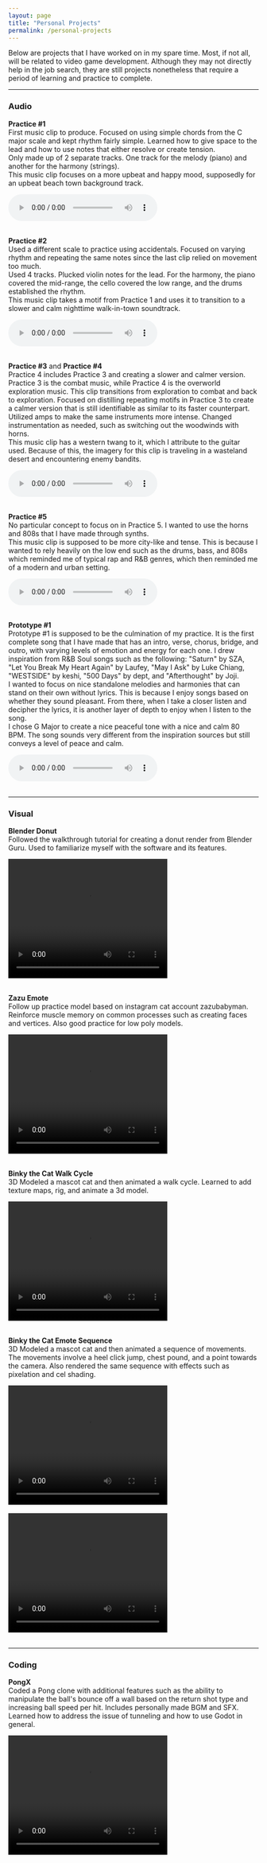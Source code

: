 ```yaml
---
layout: page  
title: "Personal Projects"  
permalink: /personal-projects  
---
```


Below are projects that I have worked on in my spare time. Most, if not all, will be related to video game development. Although they may not directly help in the job search, they are still projects nonetheless that require a period of learning and practice to complete.  

<hr>

### Audio   
   
**Practice #1**  
First music clip to produce. Focused on using simple chords from the C major scale and kept rhythm fairly simple. Learned how to give space to the lead and how to use notes that either resolve or create tension.   
Only made up of 2 separate tracks. One track for the melody (piano) and another for the harmony (strings).  
This music clip focuses on a more upbeat and happy mood, supposedly for an upbeat beach town background track.  

<audio controls>
  <source src="personal-projects-assets/practice-1.mp3" type="audio/mp3">
Your browser does not support the audio element.
</audio><br><br>

**Practice #2**  
Used a different scale to practice using accidentals. Focused on varying rhythm and repeating the same notes since the last clip relied on movement too much.  
Used 4 tracks. Plucked violin notes for the lead. For the harmony, the piano covered the mid-range, the cello covered the low range, and the drums established the rhythm.  
This music clip takes a motif from Practice 1 and uses it to transition to a slower and calm nighttime walk-in-town soundtrack.  

<audio controls>
  <source src="personal-projects-assets/practice-2.mp3" type="audio/mp3">
Your browser does not support the audio element.
</audio><br><br>  

**Practice #3** and **Practice #4**    
Practice 4 includes Practice 3 and creating a slower and calmer version. Practice 3 is the combat music, while Practice 4 is the overworld exploration music. This clip transitions from exploration to combat and back to exploration. Focused on distilling repeating motifs in Practice 3 to create a calmer version that is still identifiable as similar to its faster counterpart. Utilized amps to make the same instruments more intense. Changed instrumentation as needed, such as switching out the woodwinds with horns.   
This music clip has a western twang to it, which I attribute to the guitar used. Because of this, the imagery for this clip is traveling in a wasteland desert and encountering enemy bandits.  

<audio controls>
  <source src="personal-projects-assets/practice-4.mp3" type="audio/mp3">
Your browser does not support the audio element.
</audio><br><br>

**Practice #5**  
No particular concept to focus on in Practice 5. I wanted to use the horns and 808s that I have made through synths.  
This music clip is supposed to be more city-like and tense. This is because I wanted to rely heavily on the low end such as the drums, bass, and 808s which reminded me of typical rap and R&B genres, which then reminded me of a modern and urban setting.

<audio controls>
  <source src="personal-projects-assets/practice-5.mp3" type="audio/mp3">
Your browser does not support the audio element.
</audio><br><br>  

**Prototype #1**  
Prototype #1 is supposed to be the culmination of my practice. It is the first complete song that I have made that has an intro, verse, chorus, bridge, and outro, with varying levels of emotion and energy for each one.  I drew inspiration from R&B Soul songs such as the following: "Saturn" by SZA, "Let You Break My Heart Again" by Laufey, "May I Ask" by Luke Chiang, "WESTSIDE" by keshi, "500 Days" by dept, and "Afterthought" by Joji.  
I wanted to focus on nice standalone melodies and harmonies that can stand on their own without lyrics. This is because I enjoy songs based on whether they sound pleasant. From there, when I take a closer listen and decipher the lyrics, it is another layer of depth to enjoy when I listen to the song.  
I chose G Major to create a nice peaceful tone with a nice and calm 80 BPM. The song sounds very different from the inspiration sources but still conveys a level of peace and calm.

<audio controls>
  <source src="personal-projects-assets/prototype-1.mp3" type="audio/mp3">
Your browser does not support the audio element.
</audio><br><br>  

<hr>

### Visual  
**Blender Donut**  
Followed the walkthrough tutorial for creating a donut render from Blender Guru. Used to familiarize myself with the software and its features.  

<video width="320" height="240" controls>
  <source src="personal-projects-assets/donut.mp4" type="video/mp4">
Your browser does not support the video tag.
</video><br><br>

**Zazu Emote**  
Follow up practice model based on instagram cat account zazubabyman. Reinforce muscle memory on common processes such as creating faces and vertices. Also good practice for low poly models.  

<video width="320" height="240" controls>
  <source src="personal-projects-assets/zazu-emote.mp4" type="video/mp4">
Your browser does not support the video tag.
</video><br><br>

**Binky the Cat Walk Cycle**  
3D Modeled a mascot cat and then animated a walk cycle. Learned to add texture maps, rig, and animate a 3d model. 

<video width="320" height="240" controls>
  <source src="personal-projects-assets/binky-walk.mp4" type="video/mp4">
Your browser does not support the video tag.
</video><br><br>

**Binky the Cat Emote Sequence**  
3D Modeled a mascot cat and then animated a sequence of movements. The movements involve a heel click jump, chest pound, and a point towards the camera. Also rendered the same sequence with effects such as pixelation and cel shading.    

<video width="320" height="240" controls>
  <source src="personal-projects-assets/binky-emote.mp4" type="video/mp4">
Your browser does not support the video tag.
</video><br><br>

<video width="320" height="240" controls>
  <source src="personal-projects-assets/pixel-binky-emote.mp4" type="video/mp4">
Your browser does not support the video tag.
</video><br><br>

<hr>

### Coding  
**PongX**  
Coded a Pong clone with additional features such as the ability to manipulate the ball's bounce off a wall based on the return shot type and increasing ball speed per hit. Includes personally made BGM and SFX.  
Learned how to address the issue of tunneling and how to use Godot in general.  

<video width="320" height="240" controls>
  <source src="personal-projects-assets/pongx-demo.mp4" type="video/mp4">
Your browser does not support the video tag.
</video><br><br>
